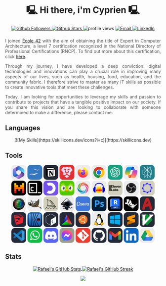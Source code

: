 ### 
<h1 align="center">🖳 Hi there, i'm Cyprien 🖳</h1>

###
<p align="center">
  <!-- Badges GitHub Followers et Stars -->
  <a href="https://github.com/cypri1-dev?tab=followers">
    <img src="https://img.shields.io/github/followers/cypri1-dev?style=flat" alt="Github Followers"/>
  </a>
  <a href="https://github.com/cypri1-dev?tab=repositories">
    <img src="https://img.shields.io/github/stars/cypri1-dev?style=flat" alt="Github Stars"/>
  </a>
  <!-- Badge Visites avec style cohérent -->
  <img src="https://komarev.com/ghpvc/?username=cypri1-dev&color=blue&style=flat" alt="profile views" />
  <!-- Badge Email personnalisé avec shields.io -->
  <a href="mailto:ferreiracyprien@gmail.com">
    <img src="https://img.shields.io/static/v1?label=&message=ferreiracyprien%40gmail.com&color=blue&logo=gmail&logoColor=red&style=flat&labelColor=grey" alt="Email"/>
  </a>
    <a href="https://www.linkedin.com/in/cyprien-ferreira-bb7626208">
    <img src="https://img.shields.io/badge/-Cyprien%20Ferreira-blue?style=flat&logo=linkedin&logoColor=white&style=flat&labelColor=grey" alt="LinkedIn"/>
  </a>
  <div style="text-align: justify; color: #555;">
</p>

###

I joined [École 42](https://42.fr/en/homepage/) with the aim of obtaining the title of Expert in Computer Architecture, a level 7 certification recognized in the National Directory of Professional Certifications (RNCP). To find out more about this certification, click [here](https://www.francecompetences.fr/recherche/rncp/36137/).

Through my journey, I have developed a deep conviction: digital technologies and innovations can play a crucial role in improving many aspects of our lives, such as health, housing, food, education, and the community fabric. I therefore strive to master as many IT skills as possible to create innovative tools that meet these challenges.

Today, I am looking for opportunities to leverage my skills and passion to contribute to projects that have a tangible positive impact on our society. If you share this vision and are looking to collaborate with someone determined to make a difference, please contact me.
</div>

## Languages
<p align="center">
    [![My Skills](https://skillicons.dev/icons?i=c)](https://skillicons.dev)
</p>

## Tools
<p align="center">
        <img src="https://github.com/raveriss/skill-icons/blob/main/Microsoft_365.png" height="48" />
        <img src="https://github.com/raveriss/skill-icons/blob/main/openoffice.png" height="48" />
        <img src="https://github.com/raveriss/skill-icons/blob/main/Notion-Dark.png" height="48" />
        <img src="https://github.com/raveriss/skill-icons/blob/main/brave.png" height="48" />
        <img src="https://github.com/raveriss/skill-icons/blob/main/firefox.png" height="48" />
        <img src="https://github.com/raveriss/skill-icons/blob/main/icone_crome.png" height="48" />
        <img src="https://github.com/raveriss/skill-icons/blob/main/chatgpt.png" height="48" />
        <img src="https://github.com/raveriss/skill-icons/blob/main/copilot.png" height="48" />
        <img src="https://github.com/raveriss/skill-icons/blob/main/perplexity.png" height="48" />
        <img src="https://github.com/raveriss/skill-icons/blob/main/mistral.png" height="48" />
        <img src="https://github.com/raveriss/skill-icons/blob/main/codecademy.png" height="48" />
        <img src="https://github.com/raveriss/skill-icons/blob/main/openclassroom.png" height="48" />
        <img src="https://github.com/raveriss/skill-icons/blob/main/duolingo.png" height="48" />
        <img src="https://github.com/raveriss/skill-icons/blob/main/sololearn.png" height="48" />
        <img src="https://github.com/raveriss/skill-icons/blob/main/icone_audacity.png" height="48" />
        <img src="https://github.com/raveriss/skill-icons/blob/main/eleven_labs.png" height="48" />
        <img src="https://github.com/raveriss/skill-icons/blob/main/OBS_Studio_Logo.png" height="48" />
        <img src="https://github.com/raveriss/skill-icons/blob/main/synthesia.png" height="48" />
        <img src="https://github.com/raveriss/skill-icons/blob/main/icone_simple_screen_recorder.png" height="48" />
        <img src="https://github.com/raveriss/skill-icons/blob/main/gimp.png" height="48" />
        <img src="https://github.com/raveriss/skill-icons/blob/main/midJourney.png" height="48" />
        <img src="https://github.com/raveriss/skill-icons/blob/main/inkscape.png" height="48" />
        <img src="https://github.com/raveriss/skill-icons/blob/main/canva.png" height="48" />
        <img src="https://github.com/raveriss/skill-icons/blob/main/Photoshop.png" height="48" />
        <img src="https://github.com/raveriss/skill-icons/blob/main/revit.png" height="48" />
        <img src="https://github.com/raveriss/skill-icons/blob/main/rhinoceros.png" height="48" />
        <img src="https://github.com/raveriss/skill-icons/blob/main/AutoCAD-Dark.png" height="48" />
        <img src="https://github.com/raveriss/skill-icons/blob/main/Sketchup-Dark.png" height="48" />
        <img src="https://github.com/raveriss/skill-icons/blob/main/kerkythea.png" height="48" />
        <img src="https://github.com/raveriss/skill-icons/blob/main/Bash-Dark.png" height="48" />
        <img src="https://github.com/raveriss/skill-icons/blob/main/CMake-Dark.png" height="48" />
        <img src="https://github.com/raveriss/skill-icons/blob/main/Ubuntu-Dark.png" height="48" />
        <img src="https://github.com/raveriss/skill-icons/blob/main/linux.png" height="48" />
        <img src="https://github.com/raveriss/skill-icons/blob/main/Windows-Dark.png" height="48" />
        <img src="https://github.com/raveriss/skill-icons/blob/main/Sublime-Dark.png" height="48" />
        <img src="https://github.com/raveriss/skill-icons/blob/main/VIM-Dark.png" height="48" />
        <img src="https://github.com/raveriss/skill-icons/blob/main/VSCode-Dark.png" height="48" />
        <img src="https://github.com/raveriss/skill-icons/blob/main/whatsapp.png" height="48" />
        <img src="https://github.com/raveriss/skill-icons/blob/main/Discord.png" height="48" />
        <img src="https://github.com/raveriss/skill-icons/blob/main/messenger-icon.png" height="48" />
        <img src="https://github.com/raveriss/skill-icons/blob/main/icone_git.png" height="48" />
        <img src="https://github.com/raveriss/skill-icons/blob/main/Github-Dark.png" height="48" />
        <img src="https://github.com/raveriss/skill-icons/blob/main/icone_gmail.png" height="48" />
        <img src="https://github.com/raveriss/skill-icons/blob/main/LinkedIn.png" height="48" />
        <img src="https://github.com/raveriss/skill-icons/blob/main/icone_drive.png" height="48" />
</p>

## Stats
<p align="center">
  <a href="https://github.com/raveriss">
    <img align="center" src="https://github-readme-stats.vercel.app/api?username=raveriss&show_icons=true&theme=tokyonight" alt="Rafael's GitHub Stats" />
  <a href="https://github.com/raveriss">
    <img align="center" src="https://github-readme-streak-stats.herokuapp.com/?user=raveriss&theme=tokyonight" alt="Rafael's GitHub Streak" />
  </a>
  <!-- La carte de graphique de contributions pourrait être temporairement enlevée si elle ne s'affiche pas correctement -->
  <!-- <a href="https://github.com/raveriss">
    <img align="center" src="https://activity-graph.herokuapp.com/graph?username=raveriss&theme=github" alt="Rafael's Contribution Graph" />
  </a> -->
</p>

<p align="center">
  <a href="https://github.com/raveriss">
      <img src="https://github-readme-stats.vercel.app/api/top-langs/?username=raveriss&layout=compact&theme=tokyonight" />
  </a>
